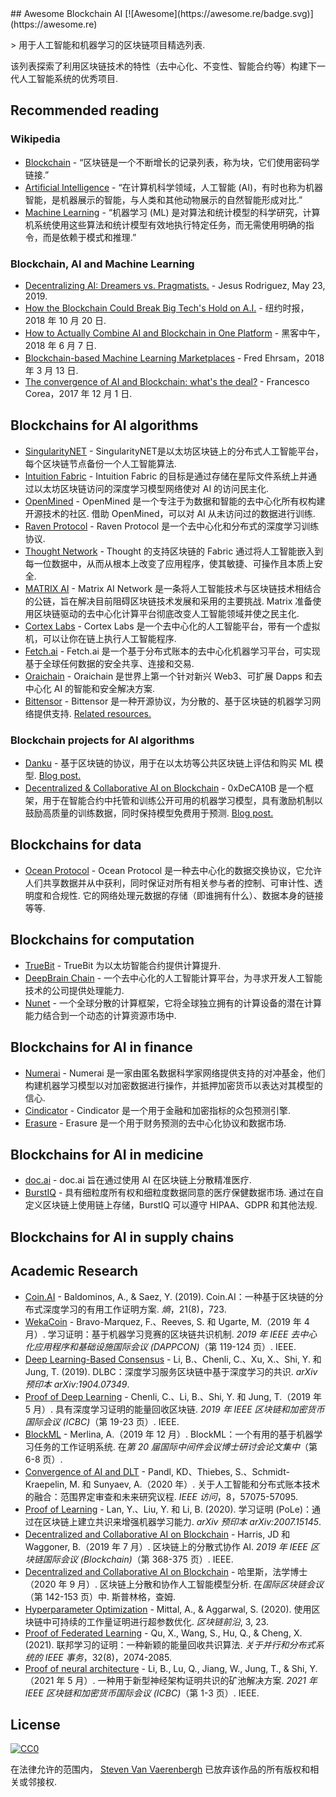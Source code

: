 <div class="github-widget" data-repo="steven2358/awesome-blockchain-ai"></div>
<script async src="https://pagead2.googlesyndication.com/pagead/js/adsbygoogle.js"></script><ins class="adsbygoogle" style="display:block" data-ad-client="ca-pub-6890694312814945" data-ad-slot="5473692530" data-ad-format="auto"  data-full-width-responsive="true"></ins><script>(adsbygoogle = window.adsbygoogle || []).push({});</script>
## Awesome Blockchain AI  [![Awesome](https://awesome.re/badge.svg)](https://awesome.re)

&gt; 用于人工智能和机器学习的区块链项目精选列表.

该列表探索了利用区块链技术的特性（去中心化、不变性、智能合约等）构建下一代人工智能系统的优秀项目.



## Recommended reading

### Wikipedia

- [Blockchain](https://en.wikipedia.org/wiki/Blockchain) - “区块链是一个不断增长的记录列表，称为块，它们使用密码学链接.”
- [Artificial Intelligence](https://en.wikipedia.org/wiki/Artificial_intelligence) - “在计算机科学领域，人工智能 (AI)，有时也称为机器智能，是机器展示的智能，与人类和其他动物展示的自然智能形成对比.”
- [Machine Learning](https://en.wikipedia.org/wiki/Machine_learning) - “机器学习 (ML) 是对算法和统计模型的科学研究，计算机系统使用这些算法和统计模型有效地执行特定任务，而无需使用明确的指令，而是依赖于模式和推理.”

### Blockchain, AI and Machine Learning

- [Decentralizing AI: Dreamers vs. Pragmatists.](https://www.linkedin.com/pulse/decentralizing-ai-dreamers-vs-pragmatists-jesus-rodriguez) - Jesus Rodriguez, May 23, 2019.
- [How the Blockchain Could Break Big Tech's Hold on A.I.](https://www.nytimes.com/2018/10/20/technology/how-the-blockchain-could-break-big-techs-hold-on-ai.html) - 纽约时报，2018 年 10 月 20 日.
- [How to Actually Combine AI and Blockchain in One Platform](https://hackernoon.com/how-to-actually-combine-ai-and-blockchain-in-one-platform-ef937e919ec2) - 黑客中午，2018 年 6 月 7 日.
- [Blockchain-based Machine Learning Marketplaces](https://medium.com/@FEhrsam/blockchain-based-machine-learning-marketplaces-cb2d4dae2c17) - Fred Ehrsam，2018 年 3 月 13 日.
- [The convergence of AI and Blockchain: what's the deal?](https://medium.com/@Francesco_AI/the-convergence-of-ai-and-blockchain-whats-the-deal-60c618e3accc) - Francesco Corea，2017 年 12 月 1 日.

## Blockchains for AI algorithms

- [SingularityNET](https://singularitynet.io/) - SingularityNET是以太坊区块链上的分布式人工智能平台，每个区块链节点备份一个人工智能算法.
- [Intuition Fabric](https://intuitionfabric.com) - Intuition Fabric 的目标是通过存储在星际文件系统上并通过以太坊区块链访问的深度学习模型网络使对 AI 的访问民主化.
- [OpenMined](https://openmined.org/)  - OpenMined 是一个专注于为数据和智能的去中心化所有权构建开源技术的社区. 借助 OpenMined，可以对 AI 从未访问过的数据进行训练.
- [Raven Protocol](https://www.ravenprotocol.com/) - Raven Protocol 是一个去中心化和分布式的深度学习训练协议.
- [Thought Network](https://thought.live/) - Thought 的支持区块链的 Fabric 通过将人工智能嵌入到每一位数据中，从而从根本上改变了应用程序，使其敏捷、可操作且本质上安全.
- [MATRIX AI](https://www.matrix.io/)  - Matrix AI Network 是一条将人工智能技术与区块链技术相结合的公链，旨在解决目前阻碍区块链技术发展和采用的主要挑战.  Matrix 准备使用区块链驱动的去中心化计算平台彻底改变人工智能领域并使之民主化.
- [Cortex Labs](https://www.cortexlabs.ai/) - Cortex Labs 是一个去中心化的人工智能平台，带有一个虚拟机，可以让你在链上执行人工智能程序.
- [Fetch.ai](https://fetch.ai/) - Fetch.ai 是一个基于分布式账本的去中心化机器学习平台，可实现基于全球任何数据的安全共享、连接和交易.
- [Oraichain](https://orai.io/) - Oraichain 是世界上第一个针对新兴 Web3、可扩展 Dapps 和去中心化 AI 的智能和安全解决方案.
- [Bittensor](https://bittensor.com/) - Bittensor 是一种开源协议，为分散的、基于区块链的机器学习网络提供支持. [Related resources.](https://taostats.io/links/)

### Blockchain projects for AI algorithms
- [Danku](https://github.com/algorithmiaio/danku) - 基于区块链的协议，用于在以太坊等公共区块链上评估和购买 ML 模型. [Blog post.](https://algorithmia.com/research/ml-models-on-blockchain)
- [Decentralized & Collaborative AI on Blockchain](https://github.com/microsoft/0xDeCA10B) - 0xDeCA10B 是一个框架，用于在智能合约中托管和训练公开可用的机器学习模型，具有激励机制以鼓励高质量的训练数据，同时保持模型免费用于预测. [Blog post.](https://www.microsoft.com/en-us/research/blog/leveraging-blockchain-to-make-machine-learning-models-more-accessible/)

## Blockchains for data

- [Ocean Protocol](https://oceanprotocol.com/)  - Ocean Protocol 是一种去中心化的数据交换协议，它允许人们共享数据并从中获利，同时保证对所有相关参与者的控制、可审计性、透明度和合规性. 它的网络处理元数据的存储（即谁拥有什么）、数据本身的链接等等.

## Blockchains for computation

- [TrueBit](https://truebit.io/) - TrueBit 为以太坊智能合约提供计算提升.
- [DeepBrain Chain](https://www.deepbrainchain.org/) - 一个去中心化的人工智能计算平台，为寻求开发人工智能技术的公司提供处理能力.
- [Nunet](https://www.nunet.io/) - 一个全球分散的计算框架，它将全球独立拥有的计算设备的潜在计算能力结合到一个动态的计算资源市场中.

## Blockchains for AI in finance

- [Numerai](https://numer.ai/) - Numerai 是一家由匿名数据科学家网络提供支持的对​​冲基金，他们构建机器学习模型以对加密数据进行操作，并抵押加密货币以表达对其模型的信心.
- [Cindicator](https://cindicator.com/) - Cindicator 是一个用于金融和加密指标的众包预测引擎. 
- [Erasure](https://erasure.xxx/) - Erasure 是一个用于财务预测的去中心化协议和数据市场.

## Blockchains for AI in medicine

- [doc.ai](https://doc.ai/about) - doc.ai 旨在通过使用 AI 在区块链上分散精准医疗.
- [BurstIQ](https://www.burstiq.com/)  - 具有细粒度所有权和细粒度数据同意的医疗保健数据市场. 通过在自定义区块链上使用链上存储，BurstIQ 可以遵守 HIPAA、GDPR 和其他法规.

## Blockchains for AI in supply chains

## Academic Research
- [Coin.AI](https://doi.org/10.3390/e21080723)  - Baldominos, A., &amp; Saez, Y. (2019).  Coin.AI：一种基于区块链的分布式深度学习的有用工作证明方案.  *熵*，21(8)，723.
- [WekaCoin](https://doi.org/10.1109/DAPPCON.2019.00023)  - Bravo-Marquez, F.、Reeves, S. 和 Ugarte, M.（2019 年 4 月）. 学习证明：基于机器学习竞赛的区块链共识机制.  *2019 年 IEEE 去中心化应用程序和基础设施国际会议 (DAPPCON)*（第 119-124 页）.  IEEE.
- [Deep Learning-Based Consensus](https://arxiv.org/abs/1904.07349)  - Li, B.、Chenli, C.、Xu, X.、Shi, Y. 和 Jung, T. (2019).  DLBC：深度学习服务区块链中基于深度学习的共识.  *arXiv 预印本 arXiv:1904.07349*.
- [Proof of Deep Learning](https://doi.org/10.1109/BLOC.2019.8751419)  - Chenli, C.、Li, B.、Shi, Y. 和 Jung, T.（2019 年 5 月）. 具有深度学习证明的能量回收区块链.  *2019 年 IEEE 区块链和加密货币国际会议 (ICBC)*（第 19-23 页）.  IEEE.
- [BlockML](https://doi.org/10.1145/3366624.3368156)  - Merlina, A.（2019 年 12 月）.  BlockML：一个有用的基于机器学习任务的工作证明系统. 在*第 20 届国际中间件会议博士研讨会论文集中*（第 6-8 页）.
- [Convergence of AI and DLT](https://doi.org/10.1109/ACCESS.2020.2981447)  - Pandl, KD、Thiebes, S.、Schmidt-Kraepelin, M. 和 Sunyaev, A.（2020 年）. 关于人工智能和分布式账本技术的融合：范围界定审查和未来研究议程.  *IEEE 访问*，8，57075-57095.
- [Proof of Learning](https://arxiv.org/abs/2007.15145)  - Lan, Y.、Liu, Y. 和 Li, B. (2020). 学习证明 (PoLe)：通过在区块链上建立共识来增强机器学习能力.  *arXiv 预印本 arXiv:2007.15145*.
- [Decentralized and Collaborative AI on Blockchain](https://doi.org/10.1109/Blockchain.2019.00057)  - Harris, JD 和 Waggoner, B.（2019 年 7 月）. 区块链上的分散式协作 AI.  *2019 年 IEEE 区块链国际会议 (Blockchain)*（第 368-375 页）.  IEEE.
- [Decentralized and Collaborative AI on Blockchain](https://doi.org/10.1007/978-3-030-59638-5_10)  - 哈里斯，法学博士（2020 年 9 月）. 区块链上分散和协作人工智能模型分析. 在*国际区块链会议*（第 142-153 页）中. 斯普林格，查姆.
- [Hyperparameter Optimization](https://doi.org/10.3389/fbloc.2020.00023)  - Mittal, A., &amp; Aggarwal, S. (2020). 使用区块链中可持续的工作量证明进行超参数优化.  *区块链前沿*, 3, 23.
- [Proof of Federated Learning](https://doi.org/10.1109/TPDS.2021.3056773)  - Qu, X., Wang, S., Hu, Q., &amp; Cheng, X. (2021). 联邦学习的证明：一种新颖的能量回收共识算法.  *关于并行和分布式系统的 IEEE 事务*，32(8)，2074-2085.
- [Proof of neural architecture](https://doi.org/10.1109/ICBC51069.2021.9461067)  - Li, B., Lu, Q., Jiang, W., Jung, T., &amp; Shi, Y.（2021 年 5 月）. 一种用于新型神经架构证明共识的矿池解决方案.  *2021 年 IEEE 区块链和加密货币国际会议 (ICBC)*（第 1-3 页）.  IEEE.

## License

[![CC0](http://mirrors.creativecommons.org/presskit/buttons/88x31/svg/cc-zero.svg)](https://creativecommons.org/publicdomain/zero/1.0/)

在法律允许的范围内， [Steven Van Vaerenbergh](https://github.com/steven2358) 已放弃该作品的所有版权和相关或邻接权.
